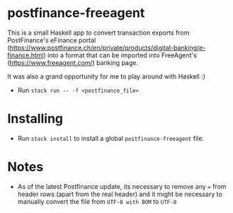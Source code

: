 # postfinance-freeagent

This is a small Haskell app to convert transaction exports from PostFinance's eFinance portal (https://www.postfinance.ch/en/private/products/digital-banking/e-finance.html) into a format that can be imported into FreeAgent's (https://www.freeagent.com/) banking page.

It was also a grand opportunity for me to play around with Haskell :)

* Run `stack run -- -f <postfinance_file>`

# Installing

* Run `stack install` to install a global `postfinance-freeagent` file.

# Notes

 - As of the latest Postfinance update, its necessary to remove any `=` from header rows (apart from the real header) and it might be necessary to manually convert the file from `UTF-8 with BOM` to `UTF-8`